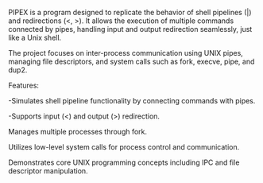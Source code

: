 PIPEX is a program designed to replicate the behavior of shell pipelines (|) and redirections (<, >). It allows the execution of multiple commands connected by pipes, handling input and output redirection seamlessly, just like a Unix shell.

The project focuses on inter-process communication using UNIX pipes, managing file descriptors, and system calls such as fork, execve, pipe, and dup2.

Features:

-Simulates shell pipeline functionality by connecting commands with pipes.

-Supports input (<) and output (>) redirection.

Manages multiple processes through fork.

Utilizes low-level system calls for process control and communication.

Demonstrates core UNIX programming concepts including IPC and file descriptor manipulation.
